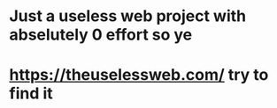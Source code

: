 # Just a useless web project with abselutely 0 effort so ye
# https://theuselessweb.com/ try to find it
